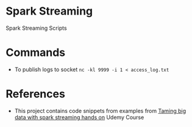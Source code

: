 # Spark Streaming

Spark Streaming Scripts

# Commands
- To publish logs to socket `nc -kl 9999 -i 1 < access_log.txt`

# References
- This project contains code snippets from examples from [Taming big data with spark streaming hands on](https://www.udemy.com/course/taming-big-data-with-spark-streaming-hands-on/) Udemy Course